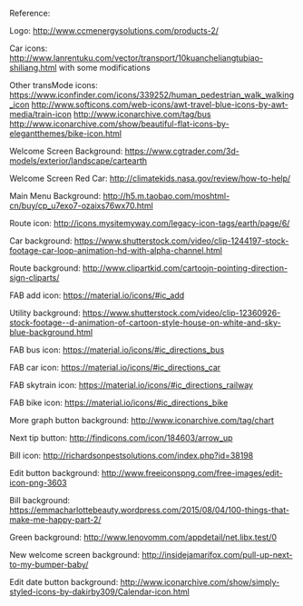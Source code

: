 Reference:

Logo:
http://www.ccmenergysolutions.com/products-2/

Car icons:
http://www.lanrentuku.com/vector/transport/10kuancheliangtubiao-shiliang.html
with some modifications

Other transMode icons:
https://www.iconfinder.com/icons/339252/human_pedestrian_walk_walking_icon
http://www.softicons.com/web-icons/awt-travel-blue-icons-by-awt-media/train-icon
http://www.iconarchive.com/tag/bus
http://www.iconarchive.com/show/beautiful-flat-icons-by-elegantthemes/bike-icon.html

Welcome Screen Background:
https://www.cgtrader.com/3d-models/exterior/landscape/cartearth

Welcome Screen Red Car:
http://climatekids.nasa.gov/review/how-to-help/

Main Menu Background:
http://h5.m.taobao.com/moshtml-cn/buy/cp_u7exo7-ozaixs76wx70.html

Route icon:
http://icons.mysitemyway.com/legacy-icon-tags/earth/page/6/

Car background:
https://www.shutterstock.com/video/clip-1244197-stock-footage-car-loop-animation-hd-with-alpha-channel.html

Route background:
http://www.clipartkid.com/cartoojn-pointing-direction-sign-cliparts/

FAB add icon:
https://material.io/icons/#ic_add

Utility background:
https://www.shutterstock.com/video/clip-12360926-stock-footage--d-animation-of-cartoon-style-house-on-white-and-sky-blue-background.html

FAB bus icon:
https://material.io/icons/#ic_directions_bus

FAB car icon:
https://material.io/icons/#ic_directions_car

FAB skytrain icon:
https://material.io/icons/#ic_directions_railway

FAB bike icon:
https://material.io/icons/#ic_directions_bike

More graph button background:
http://www.iconarchive.com/tag/chart

Next tip button:
http://findicons.com/icon/184603/arrow_up

Bill icon:
http://richardsonpestsolutions.com/index.php?id=38198

Edit button background:
http://www.freeiconspng.com/free-images/edit-icon-png-3603

Bill background:
https://emmacharlottebeauty.wordpress.com/2015/08/04/100-things-that-make-me-happy-part-2/

Green background:
http://www.lenovomm.com/appdetail/net.libx.test/0

New welcome screen background:
http://insidejamarifox.com/pull-up-next-to-my-bumper-baby/

Edit date button background:
http://www.iconarchive.com/show/simply-styled-icons-by-dakirby309/Calendar-icon.html
